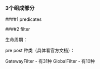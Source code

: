 ### 3个组成部分

####1 predicates

####2 filter

生命周期：

pre
post
种类（具体看官方文档）：

GatewayFilter - 有31种
GlobalFilter - 有10种

